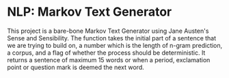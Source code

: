 # NLP: Markov Text Generator

This project is a bare-bone Markov Text Generator using Jane Austen's Sense and Sensibility. The function takes the initial part of a sentence that we are trying to build on, a number which is the length of n-gram prediction, a corpus, and a flag of whether the process should be deterministic. It returns a sentence of maximum 15 words or when a period, exclamation point or question mark is deemed the next word. 
